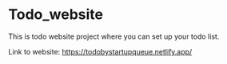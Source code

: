 # Todo_website
This is todo website project where you can set up your todo list.

Link to website: <a href="https://todobystartupqueue.netlify.app/" target="_blank">https://todobystartupqueue.netlify.app/</a>
